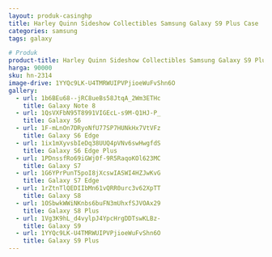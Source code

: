 ```yaml
---
layout: produk-casinghp
title: Harley Quinn Sideshow Collectibles Samsung Galaxy S9 Plus Case
categories: samsung
tags: galaxy

# Produk
product-title: Harley Quinn Sideshow Collectibles Samsung Galaxy S9 Plus Case
harga: 90000
sku: hn-2314
image-drive: 1YYQc9LK-U4TMRWUIPVPjioeWuFvShn6O
gallery:
  - url: 1b6BEu68--jRC8ueBs58JtqA_2Wm3ETHc
    title: Galaxy Note 8
  - url: 1QsVXFbN95T8991VIGEcL-s9M-Q1HJ-P_
    title: Galaxy S6
  - url: 1F-mLnOn7DRyoNfU77SP7HUNkHx7VtVFz
    title: Galaxy S6 Edge
  - url: 1ix1mXyvsbIeDq38UUQ4pVNv6swHwgfdS
    title: Galaxy S6 Edge Plus
  - url: 1PDnssfRo69iGWj0f-9R5RaqoKOl623MC
    title: Galaxy S7
  - url: 1G6YPrPunT5poI8jXcswIASWI4HZJwKvG
    title: Galaxy S7 Edge
  - url: 1rZtnTlQEDIIbMn61vQRR0urc3v62XpTT
    title: Galaxy S8
  - url: 1OSbwkWWiNKnbs6buFN3mUhxfSJVOAx29
    title: Galaxy S8 Plus
  - url: 1Vg3K9hL_d4vylpJ4YpcHrgDDTswKLBz-
    title: Galaxy S9
  - url: 1YYQc9LK-U4TMRWUIPVPjioeWuFvShn6O
    title: Galaxy S9 Plus
---
```

